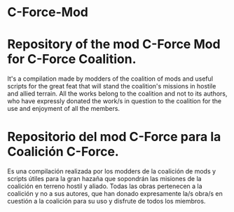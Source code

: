 # C-Force-Mod

# Repository of the mod C-Force Mod for C-Force Coalition. 
It's a compilation made by modders of the coalition of mods and useful scripts for the great feat that will stand the coalition's
missions in hostile and allied terrain. All the works belong to the coalition and not to its authors, who have expressly donated
the work/s in question to the coalition for the use and enjoyment of all the members.

# Repositorio del mod C-Force para la Coalición C-Force.
Es una compilación realizada por los modders de la coalición de mods y scripts útiles para la gran hazaña que sopondrán las
misiones de la coalición en terreno hostil y aliado. Todas las obras pertenecen a la coalición y no a sus autores, que han donado
expresamente la/s obra/s en cuestión a la coalición para su uso y disfrute de todos los miembros.
